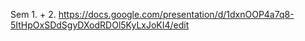 Sem 1. + 2. https://docs.google.com/presentation/d/1dxnOOP4a7q8-5ItHpOxSDdSgyDXodRDOl5KyLxJoKI4/edit
